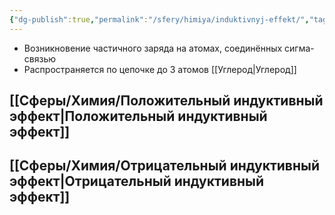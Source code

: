 ```yaml
---
{"dg-publish":true,"permalink":"/sfery/himiya/induktivnyj-effekt/","tags":["Органика"]}
---
```


- Возникновение частичного заряда на атомах, соединённых сигма-связью
- Распространяется по цепочке до 3 атомов [[Углерод\|Углерод]]
## [[Сферы/Химия/Положительный индуктивный эффект\|Положительный индуктивный эффект]] 
## [[Сферы/Химия/Отрицательный индуктивный эффект\|Отрицательный индуктивный эффект]]
